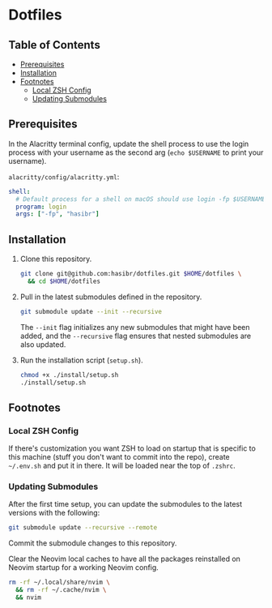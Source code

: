 # Dotfiles

## Table of Contents

- [Prerequisites](#prerequisites)
- [Installation](#installation)
- [Footnotes](#footnotes)
  - [Local ZSH Config](#local-zsh-config)
  - [Updating Submodules](#updating-submodules)

## Prerequisites

In the Alacritty terminal config, update the shell process to use the login process with your username as the second arg (`echo $USERNAME` to print your username).

`alacritty/config/alacritty.yml`:
```yaml
shell:
  # Default process for a shell on macOS should use login -fp $USERNAME and not a direct invocation of /bin/bash
  program: login
  args: ["-fp", "hasibr"]
```

## Installation

1. Clone this repository.

    ```sh
    git clone git@github.com:hasibr/dotfiles.git $HOME/dotfiles \
      && cd $HOME/dotfiles
    ```

2. Pull in the latest submodules defined in the repository.

    ```sh
    git submodule update --init --recursive
    ```

    The `--init` flag initializes any new submodules that might have been added, and the `--recursive` flag ensures that nested submodules are also updated.

3. Run the installation script (`setup.sh`).

    ```sh
    chmod +x ./install/setup.sh
    ./install/setup.sh
    ```

## Footnotes

### Local ZSH Config

If there's customization you want ZSH to load on startup that is specific to 
this machine (stuff you don't want to commit into the repo), create `~/.env.sh`
and put it in there. It will be loaded near the top of `.zshrc`.

### Updating Submodules

After the first time setup, you can update the submodules to the latest versions with the following:

```sh
git submodule update --recursive --remote
```

Commit the submodule changes to this repository.

Clear the Neovim local caches to have all the packages reinstalled on Neovim startup for a working Neovim config.

```sh
rm -rf ~/.local/share/nvim \
  && rm -rf ~/.cache/nvim \
  && nvim
```

